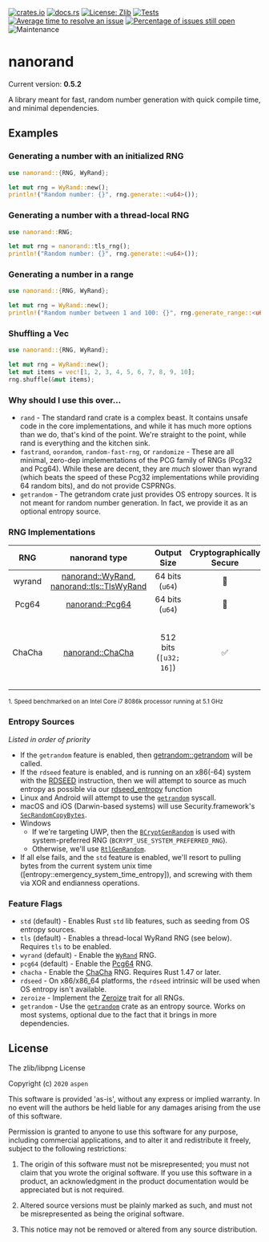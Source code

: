[![crates.io](https://img.shields.io/crates/v/nanorand.svg)](https://crates.io/crates/nanorand) [![docs.rs](https://docs.rs/nanorand/badge.svg)](https://docs.rs/nanorand)  [![License: Zlib](https://img.shields.io/badge/License-Zlib-brightgreen.svg)](https://opensource.org/licenses/Zlib) [![Tests](https://github.com/aspenluxxxy/nanorand-rs/workflows/Tests/badge.svg?event=push&branch=master)](https://github.com/aspenluxxxy/nanorand-rs/actions?query=workflow%3A%22Run+Tests%22) [![Average time to resolve an issue](https://isitmaintained.com/badge/resolution/aspenluxxxy/nanorand-rs.svg)](https://isitmaintained.com/project/aspenluxxxy/nanorand-rs "Average time to resolve an issue") [![Percentage of issues still open](https://isitmaintained.com/badge/open/aspenluxxxy/nanorand-rs.svg)](https://isitmaintained.com/project/aspenluxxxy/nanorand-rs "Percentage of issues still open") ![Maintenance](https://img.shields.io/badge/maintenance-activly--developed-brightgreen.svg)

# nanorand

Current version: **0.5.2**

A library meant for fast, random number generation with quick compile time, and minimal dependencies.

## Examples
### Generating a number with an initialized RNG
```rust
use nanorand::{RNG, WyRand};

let mut rng = WyRand::new();
println!("Random number: {}", rng.generate::<u64>());
```
### Generating a number with a thread-local RNG
```rust
use nanorand::RNG;

let mut rng = nanorand::tls_rng();
println!("Random number: {}", rng.generate::<u64>());
```
### Generating a number in a range
```rust
use nanorand::{RNG, WyRand};

let mut rng = WyRand::new();
println!("Random number between 1 and 100: {}", rng.generate_range::<u64>(1, 100));
```
### Shuffling a Vec
```rust
use nanorand::{RNG, WyRand};

let mut rng = WyRand::new();
let mut items = vec![1, 2, 3, 4, 5, 6, 7, 8, 9, 10];
rng.shuffle(&mut items);
```

### Why should I use this over...

* `rand` - The standard rand crate is a complex beast. It contains unsafe code in the core implementations, and while it has much more options than we do, that's kind of the point. We're straight to the point, while rand is everything and the kitchen sink.
* `fastrand`, `oorandom`, `random-fast-rng`, or `randomize` - These are all minimal, zero-dep implementations of the PCG family of RNGs (Pcg32 and Pcg64). While these are decent, they are _much_ slower than wyrand (which beats the speed of these Pcg32 implementations while providing 64 random bits), and do not provide CSPRNGs.
* `getrandom` - The getrandom crate just provides OS entropy sources. It is not meant for random number generation. In fact, we provide it as an optional entropy source.

### RNG Implementations

| **RNG** |                                          **nanorand type**                                          |    **Output Size**     | **Cryptographically Secure** |         **Speed**<sup>1</sup>          |            **Notes**             |                                                     **Original Implementation**                                                      |
| :-----: | :-------------------------------------------------------------------------------------------------: | :--------------------: | :--------------------------: | :------------------------------------: | :------------------------------: | :----------------------------------------------------------------------------------------------------------------------------------: |
| wyrand  | [nanorand::WyRand](rand/wyrand/struct.WyRand.html), [nanorand::tls::TlsWyRand](tls/fn.tls_rng.html) |    64 bits (`u64`)     |              🚫               |               10.09 GB/s               |                                  | [https://github.com/lemire/testingRNG/blob/master/source/wyrand.h](https://github.com/lemire/testingRNG/blob/master/source/wyrand.h) |
|  Pcg64  |                           [nanorand::Pcg64](rand/pcg64/struct.Pcg64.html)                           |    64 bits (`u64`)     |              🚫               |                2.3 GB/s                |                                  |                                   [https://github.com/rkern/pcg64](https://github.com/rkern/pcg64)                                   |
| ChaCha  |                         [nanorand::ChaCha](rand/chacha/struct.ChaCha.html)                          | 512 bits (`[u32; 16]`) |              ✅               | 150 MB/s (ChaCha8), 70 MB/s (ChaCha20) | Only works in Rust 1.47 or above |                                     [https://cr.yp.to/chacha.html](https://cr.yp.to/chacha.html)                                     |

<sup>1. Speed benchmarked on an Intel Core i7 8086k processor running at 5.1 GHz</sup>

### Entropy Sources
_Listed in order of priority_

* If the `getrandom` feature is enabled, then [getrandom::getrandom](https://docs.rs/getrandom/*/getrandom/fn.getrandom.html) will be called.
* If the `rdseed` feature is enabled, and is running on an x86(-64) system with the [RDSEED](https://en.wikipedia.org/wiki/RDRAND) instruction, then
  we will attempt to source as much entropy as possible via our [rdseed_entropy](entropy::rdseed_entropy) function
* Linux and Android will attempt to use the [`getrandom`](https://man7.org/linux/man-pages/man2/getrandom.2.html) syscall.
* macOS and iOS (Darwin-based systems) will use Security.framework's [`SecRandomCopyBytes`](https://developer.apple.com/documentation/security/1399291-secrandomcopybytes).
* Windows
  * If we're targeting UWP, then the [`BCryptGenRandom`](https://docs.microsoft.com/en-us/windows/win32/api/bcrypt/nf-bcrypt-bcryptgenrandom) is used with system-preferred RNG (`BCRYPT_USE_SYSTEM_PREFERRED_RNG`).
  * Otherwise, we'll use [`RtlGenRandom`](https://docs.microsoft.com/en-us/windows/win32/api/ntsecapi/nf-ntsecapi-rtlgenrandom).
* If all else fails, and the `std` feature is enabled, we'll resort to pulling bytes from the current system unix time ([entropy::emergency_system_time_entropy]), and screwing with them via XOR and endianness operations.

### Feature Flags

* `std` (default) - Enables Rust `std` lib features, such as seeding from OS entropy sources.
* `tls` (default) - Enables a thread-local WyRand RNG (see below). Requires `tls` to be enabled.
* `wyrand` (default) - Enable the [`WyRand`](rand/wyrand/struct.WyRand.html) RNG.
* `pcg64` (default) - Enable the [Pcg64](rand/pcg64/struct.Pcg64.html)  RNG.
* `chacha` - Enable the [ChaCha](rand/chacha/struct.ChaCha.html) RNG. Requires Rust 1.47 or later.
* `rdseed` - On x86/x86_64 platforms, the `rdseed` intrinsic will be used when OS entropy isn't available.
* `zeroize` - Implement the [Zeroize](https://crates.io/crates/zeroize) trait for all RNGs.
* `getrandom` - Use the [`getrandom`](https://crates.io/crates/getrandom) crate as an entropy source.
Works on most systems, optional due to the fact that it brings in more dependencies.

## License

The zlib/libpng License

Copyright (c) `2020` `aspen`

This software is provided 'as-is', without any express or implied warranty. In
no event will the authors be held liable for any damages arising from the use of
this software.

Permission is granted to anyone to use this software for any purpose, including
commercial applications, and to alter it and redistribute it freely, subject to
the following restrictions:

1.  The origin of this software must not be misrepresented; you must not claim
    that you wrote the original software. If you use this software in a product,
    an acknowledgment in the product documentation would be appreciated but is
    not required.

2.  Altered source versions must be plainly marked as such, and must not be
    misrepresented as being the original software.

3.  This notice may not be removed or altered from any source distribution.
